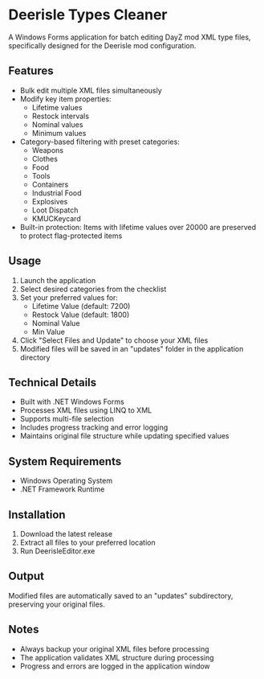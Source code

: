 # Deerisle Types Cleaner

A Windows Forms application for batch editing DayZ mod XML type files, specifically designed for the Deerisle mod configuration.

## Features

- Bulk edit multiple XML files simultaneously
- Modify key item properties:
  - Lifetime values
  - Restock intervals
  - Nominal values
  - Minimum values
- Category-based filtering with preset categories:
  - Weapons
  - Clothes
  - Food
  - Tools
  - Containers
  - Industrial Food
  - Explosives
  - Loot Dispatch
  - KMUCKeycard
- Built-in protection: Items with lifetime values over 20000 are preserved to protect flag-protected items

## Usage

1. Launch the application
2. Select desired categories from the checklist
3. Set your preferred values for:
   - Lifetime Value (default: 7200)
   - Restock Value (default: 1800)
   - Nominal Value
   - Min Value
4. Click "Select Files and Update" to choose your XML files
5. Modified files will be saved in an "updates" folder in the application directory

## Technical Details

- Built with .NET Windows Forms
- Processes XML files using LINQ to XML
- Supports multi-file selection
- Includes progress tracking and error logging
- Maintains original file structure while updating specified values

## System Requirements

- Windows Operating System
- .NET Framework Runtime

## Installation

1. Download the latest release
2. Extract all files to your preferred location
3. Run DeerisleEditor.exe

## Output

Modified files are automatically saved to an "updates" subdirectory, preserving your original files.

## Notes

- Always backup your original XML files before processing
- The application validates XML structure during processing
- Progress and errors are logged in the application window
